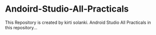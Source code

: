 # Andoird-Studio-All-Practicals
This Repository is created by kirti solanki. Android Studio All Practicals in this repository...
